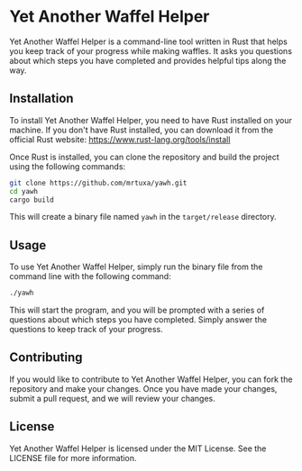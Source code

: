 # Yet Another Waffel Helper

Yet Another Waffel Helper is a command-line tool written in Rust that helps you keep track of your progress while making waffles. It asks you questions about which steps you have completed and provides helpful tips along the way.

## Installation

To install Yet Another Waffel Helper, you need to have Rust installed on your machine. If you don't have Rust installed, you can download it from the official Rust website: https://www.rust-lang.org/tools/install

Once Rust is installed, you can clone the repository and build the project using the following commands:

```bash
git clone https://github.com/mrtuxa/yawh.git
cd yawh
cargo build
```


This will create a binary file named `yawh` in the `target/release` directory.

## Usage

To use Yet Another Waffel Helper, simply run the binary file from the command line with the following command:

```bash
./yawh
```


This will start the program, and you will be prompted with a series of questions about which steps you have completed. Simply answer the questions to keep track of your progress.

## Contributing

If you would like to contribute to Yet Another Waffel Helper, you can fork the repository and make your changes. Once you have made your changes, submit a pull request, and we will review your changes.

## License

Yet Another Waffel Helper is licensed under the MIT License. See the LICENSE file for more information.
